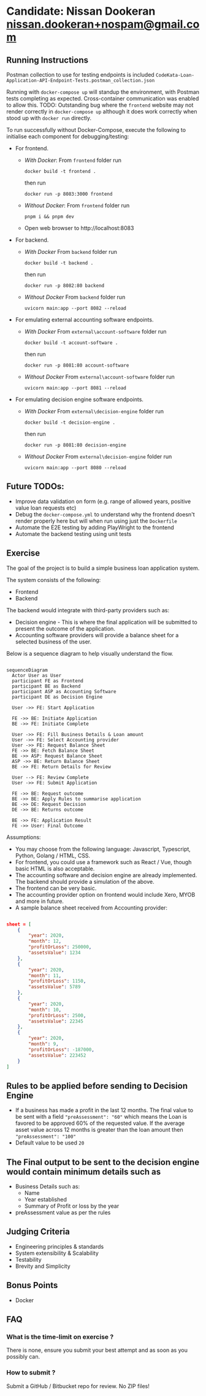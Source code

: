 # Candidate: Nissan Dookeran <nissan.dookeran+nospam@gmail.com>
## Running Instructions

Postman collection to use for testing endpoints is included
`CodeKata-Loan-Application-API-Endpoint-Tests.postman_collection.json`

Running with `docker-compose up` will standup the environment, with Postman tests completing as expected. Cross-container communication was enabled to allow this. TODO: Outstanding bug where the `frontend` website may not  render correctly in `docker-compose up` although it does work correctly when stood up with `docker run` directly.

To run successfully without Docker-Compose, execute the following to initialise each component for debugging/testing:
- For frontend. 
  - *With Docker*: From `frontend` folder run
  
    `docker build -t frontend .` 
    
    then run

    `docker run -p 8083:3000 frontend`
  - *Without Docker*: From `frontend` folder run
  
    `pnpm i && pnpm dev`
  - Open web browser to http://localhost:8083
- For backend.
  - *With Docker* From `backend` folder run 
  
    `docker build -t backend .` 
    
    then run

    `docker run -p 8082:80 backend`
  - *Without Docker* From `backend` folder run
  
    `uvicorn main:app --port 8082 --reload`
- For emulating external accounting software endpoints.
  - *With Docker* From `external\account-software` folder run 
  
    `docker build -t account-software .` 
    
    then run

    `docker run -p 8081:80 account-software` 
  - *Without Docker* From `external\account-software` folder run
  
    `uvicorn main:app --port 8081 --reload`
- For emulating decision engine software endpoints. 
  - *With Docker* From `external\decision-engine` folder run 
  
    `docker build -t decision-engine .` 
    
    then run

    `docker run -p 8081:80 decision-engine`
  - *Without Docker* From `external\decision-engine` folder run
  
    `uvicorn main:app --port 8080 --reload`

## Future TODOs:
- Improve data validation on form (e.g. range of allowed years, positive value loan requests etc)
- Debug the `docker-compose.yml` to understand why the frontend doesn't render properly here but will when run using just the `Dockerfile`
- Automate the E2E testing by adding PlayWright to the frontend
- Automate the backend testing using unit tests

## Exercise

The goal of the project is to build a simple business loan application system.

The system consists of the following:

- Frontend
- Backend

The backend would integrate with third-party providers such as:

- Decision engine - This is where the final application will be
submitted to present the outcome of the application.
- Accounting software providers will provide a balance sheet for a selected business of the user.

Below is a sequence diagram to help visually understand the flow.

```mermaid

sequenceDiagram
  Actor User as User
  participant FE as Frontend
  participant BE as Backend
  participant ASP as Accounting Software
  participant DE as Decision Engine

  User ->> FE: Start Application

  FE ->> BE: Initiate Application
  BE ->> FE: Initiate Complete

  User ->> FE: Fill Business Details & Loan amount
  User ->> FE: Select Accounting provider
  User ->> FE: Request Balance Sheet
  FE ->> BE: Fetch Balance Sheet
  BE ->> ASP: Request Balance Sheet
  ASP ->> BE: Return Balance Sheet
  BE ->> FE: Return Details for Review

  User --> FE: Review Complete
  User ->> FE: Submit Application

  FE ->> BE: Request outcome
  BE ->> BE: Apply Rules to summarise application
  BE ->> DE: Request Decision
  DE ->> BE: Returns outcome

  BE ->> FE: Application Result
  FE ->> User: Final Outcome

```

Assumptions:

- You may choose from the following language: Javascript, Typescript, Python, Golang / HTML, CSS.
- For frontend, you could use a framework such as React / Vue, though basic HTML is also acceptable.
- The accounting software and decision engine are already implemented. The backend should provide a simulation of the above.
- The frontend can be very basic.
- The accounting provider option on frontend would include Xero, MYOB and more in future.
- A sample balance sheet received from Accounting provider:

```json

sheet = [
    {
        "year": 2020,
        "month": 12,
        "profitOrLoss": 250000,
        "assetsValue": 1234
    },
    {
        "year": 2020,
        "month": 11,
        "profitOrLoss": 1150,
        "assetsValue": 5789
    },
    {
        "year": 2020,
        "month": 10,
        "profitOrLoss": 2500,
        "assetsValue": 22345
    },
    {
        "year": 2020,
        "month": 9,
        "profitOrLoss": -187000,
        "assetsValue": 223452
    }
]
```

## Rules to be applied before sending to Decision Engine

- If a business has made a profit in the last 12 months. The final value to be sent with a field `"preAssessment": "60"` which means the Loan is favored to be approved 60% of the requested value.
If the average asset value across 12 months is greater than the loan amount then `"preAssessment": "100"`
- Default value to be used `20`

## The Final output to be sent to the decision engine would contain minimum details such as

- Business Details such as:
  - Name
  - Year established
  - Summary of Profit or loss by the year
- preAssessment value as per the rules

## Judging Criteria

- Engineering principles & standards
- System extensibility & Scalability
- Testability
- Brevity and Simplicity

## Bonus Points

- Docker

## FAQ

### What is the time-limit on exercise ?

There is none, ensure you submit your best attempt and as soon as you possibly can.

### How to submit ?

Submit a GitHub / Bitbucket repo for review. No ZIP files!
